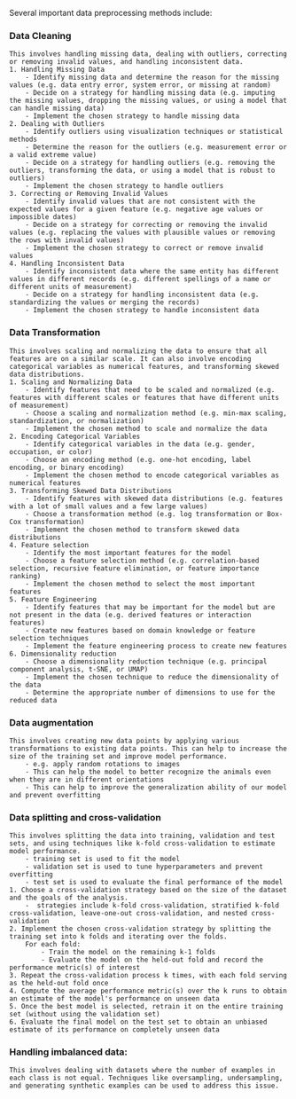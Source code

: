 Several important data preprocessing methods include:

### Data Cleaning
	This involves handling missing data, dealing with outliers, correcting or removing invalid values, and handling inconsistent data.
	1. Handling Missing Data
		- Identify missing data and determine the reason for the missing values (e.g. data entry error, system error, or missing at random)
		- Decide on a strategy for handling missing data (e.g. imputing the missing values, dropping the missing values, or using a model that can handle missing data)
		- Implement the chosen strategy to handle missing data
	2. Dealing with Outliers
		- Identify outliers using visualization techniques or statistical methods
		- Determine the reason for the outliers (e.g. measurement error or a valid extreme value)
		- Decide on a strategy for handling outliers (e.g. removing the outliers, transforming the data, or using a model that is robust to outliers)
		- Implement the chosen strategy to handle outliers
	3. Correcting or Removing Invalid Values
		- Identify invalid values that are not consistent with the expected values for a given feature (e.g. negative age values or impossible dates)
		- Decide on a strategy for correcting or removing the invalid values (e.g. replacing the values with plausible values or removing the rows with invalid values)
		- Implement the chosen strategy to correct or remove invalid values
	4. Handling Inconsistent Data
		- Identify inconsistent data where the same entity has different values in different records (e.g. different spellings of a name or different units of measurement)
		- Decide on a strategy for handling inconsistent data (e.g. standardizing the values or merging the records)
		- Implement the chosen strategy to handle inconsistent data

### Data Transformation
	This involves scaling and normalizing the data to ensure that all features are on a similar scale. It can also involve encoding categorical variables as numerical features, and transforming skewed data distributions.
	1. Scaling and Normalizing Data
		- Identify features that need to be scaled and normalized (e.g. features with different scales or features that have different units of measurement)
		- Choose a scaling and normalization method (e.g. min-max scaling, standardization, or normalization)
		- Implement the chosen method to scale and normalize the data
	2. Encoding Categorical Variables
		- Identify categorical variables in the data (e.g. gender, occupation, or color)
		- Choose an encoding method (e.g. one-hot encoding, label encoding, or binary encoding)
		- Implement the chosen method to encode categorical variables as numerical features
	3. Transforming Skewed Data Distributions
		- Identify features with skewed data distributions (e.g. features with a lot of small values and a few large values)
		- Choose a transformation method (e.g. log transformation or Box-Cox transformation)
		- Implement the chosen method to transform skewed data distributions
	4. Feature selection
		- Identify the most important features for the model
		- Choose a feature selection method (e.g. correlation-based selection, recursive feature elimination, or feature importance ranking)
		- Implement the chosen method to select the most important features
	5. Feature Engineering
		- Identify features that may be important for the model but are not present in the data (e.g. derived features or interaction features)
		- Create new features based on domain knowledge or feature selection techniques
		- Implement the feature engineering process to create new features
	6. Dimensionality reduction
		- Choose a dimensionality reduction technique (e.g. principal component analysis, t-SNE, or UMAP)
		- Implement the chosen technique to reduce the dimensionality of the data
		- Determine the appropriate number of dimensions to use for the reduced data

### Data augmentation
	This involves creating new data points by applying various transformations to existing data points. This can help to increase the size of the training set and improve model performance.
		- e.g. apply random rotations to images
		- This can help the model to better recognize the animals even when they are in different orientations
		- This can help to improve the generalization ability of our model and prevent overfitting

### Data splitting and cross-validation
	This involves splitting the data into training, validation and test sets, and using techniques like k-fold cross-validation to estimate model performance.
		- training set is used to fit the model
		- validation set is used to tune hyperparameters and prevent overfitting
		- test set is used to evaluate the final performance of the model
	1. Choose a cross-validation strategy based on the size of the dataset and the goals of the analysis.
		-  strategies include k-fold cross-validation, stratified k-fold cross-validation, leave-one-out cross-validation, and nested cross-validation
	2. Implement the chosen cross-validation strategy by splitting the training set into k folds and iterating over the folds.
		For each fold:
			- Train the model on the remaining k-1 folds
			- Evaluate the model on the held-out fold and record the performance metric(s) of interest
	3. Repeat the cross-validation process k times, with each fold serving as the held-out fold once
	4. Compute the average performance metric(s) over the k runs to obtain an estimate of the model's performance on unseen data
	5. Once the best model is selected, retrain it on the entire training set (without using the validation set)
	6. Evaluate the final model on the test set to obtain an unbiased estimate of its performance on completely unseen data

### Handling imbalanced data: 
	This involves dealing with datasets where the number of examples in each class is not equal. Techniques like oversampling, undersampling, and generating synthetic examples can be used to address this issue.
	